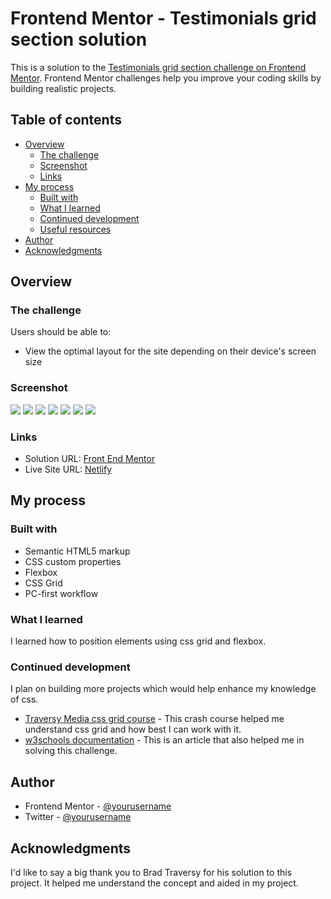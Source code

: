 # Frontend Mentor - Testimonials grid section solution

This is a solution to the [Testimonials grid section challenge on Frontend Mentor](https://www.frontendmentor.io/challenges/testimonials-grid-section-Nnw6J7Un7). Frontend Mentor challenges help you improve your coding skills by building realistic projects. 

## Table of contents

- [Overview](#overview)
  - [The challenge](#the-challenge)
  - [Screenshot](#screenshot)
  - [Links](#links)
- [My process](#my-process)
  - [Built with](#built-with)
  - [What I learned](#what-i-learned)
  - [Continued development](#continued-development)
  - [Useful resources](#useful-resources)
- [Author](#author)
- [Acknowledgments](#acknowledgments)



## Overview

### The challenge

Users should be able to:

- View the optimal layout for the site depending on their device's screen size

### Screenshot

![](./screenshot.jpg)
![](/Screenshots/grid%20challenge.jpg)
![](/Screenshots/grid%20challenge%202.jpg)
![](/Screenshots/Grid%20challenge%203.jpg)
![](/Screenshots/grid%20challenge%204.jpg)
![](/Screenshots/Grid%20challenge%205.jpg)
![](/Screenshots/grid%20challenge%206.jpg)


### Links

- Solution URL: [Front End Mentor](https://www.frontendmentor.io/solutions/testimonials-grid-project-9QktzA55wP)
- Live Site URL: [Netlify](https://testimonials-grid-app.netlify.app/)

## My process

### Built with

- Semantic HTML5 markup
- CSS custom properties
- Flexbox
- CSS Grid
- PC-first workflow


### What I learned
I learned how to position elements using css grid and flexbox.

### Continued development


I plan on building more projects which would help enhance my knowledge of css.



- [Traversy Media css grid course](https://www.youtube.com/watch?v=0xMQfnTU6oo) - This crash course helped me understand css grid and how best I can work with it.
- [w3schools documentation](https://www.w3schools.com/css/css_grid.asp) - This is an article that also helped me in solving this challenge.

## Author

- Frontend Mentor - [@yourusername](https://www.frontendmentor.io/profile/hensco95)
- Twitter - [@yourusername](https://www.twitter.com/yourusername)


## Acknowledgments

I'd like to say a big thank you to Brad Traversy for his solution to this project. It helped me understand the concept and aided in my project.


